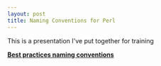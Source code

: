 ```yaml
---
layout: post
title: Naming Conventions for Perl
---
```


This is a presentation I've put together for training

<div style="width:425px;height:355px" id="ss_8497119"> <strong style="display:block;margin:12px 0 4px"><a href="http://www.slideshare.net/bluescreen10/best-practices-naming-conventions" title="Best practices naming conventions">Best practices naming conventions</a></strong></div> <object data="http://www.slideshare.net/slideshow/embed_code/8497119" style="width:425px;height:355px"></object>
